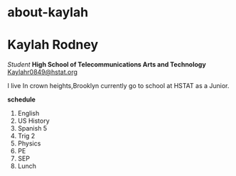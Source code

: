 # about-kaylah

# **Kaylah Rodney**

_Student_
**High School of Telecommunications Arts and Technology**
Kaylahr0849@hstat.org
 
 
 I live In crown heights,Brooklyn currently go to school at HSTAT as a Junior.


**schedule**
  <ol>
<li>English</li>
<li>US History</li>
<li>Spanish 5</li>
<li>Trig 2</li>
<li>Physics</li>
<li>PE</li>
<li>SEP</li>
<li>Lunch</li>
  <ol>
